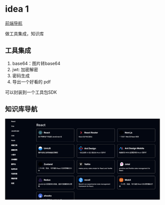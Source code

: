 # idea 1

[前端导航](https://nav.liwenkai.fun/)

做工具集成，知识库



## 工具集成

1.   base64：图片转base64
2.   jwt: 加密解密
3.   密码生成
4.   导出一个好看的 pdf

可以封装到一个工具包SDK

## 知识库导航

![image-20241111171326536](images/image-20241111171326536.png)